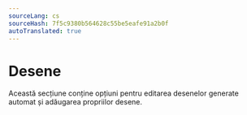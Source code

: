 ```yaml
---
sourceLang: cs
sourceHash: 7f5c9380b564628c55be5eafe91a2b0f
autoTranslated: true
---
```


# Desene
Această secțiune conține opțiuni pentru editarea desenelor generate automat și adăugarea propriilor desene.

